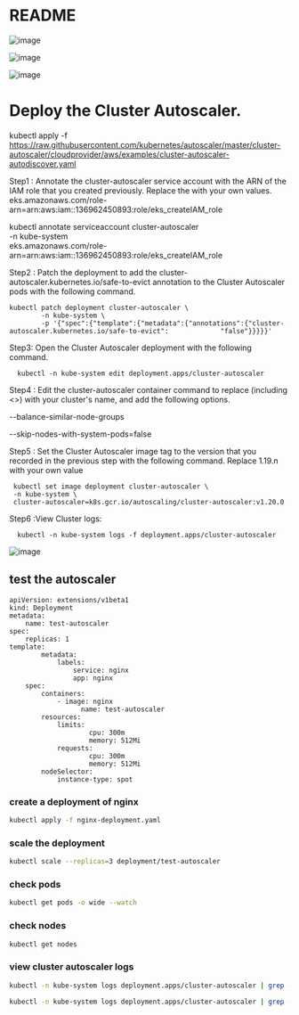 # README

![image](https://user-images.githubusercontent.com/54719289/115865363-1acd9c00-a430-11eb-810a-64806d7ef8ae.png)

![image](https://user-images.githubusercontent.com/54719289/115865263-fffb2780-a42f-11eb-9204-1d4c498397b1.png)

![image](https://user-images.githubusercontent.com/54719289/115865695-97f91100-a430-11eb-9687-428711a3e44c.png)

# Deploy the Cluster Autoscaler.

kubectl apply -f https://raw.githubusercontent.com/kubernetes/autoscaler/master/cluster-autoscaler/cloudprovider/aws/examples/cluster-autoscaler-autodiscover.yaml


Step1 : Annotate the cluster-autoscaler service account with the ARN of the IAM role that you created previously. Replace the <example values> with your own values.
  eks.amazonaws.com/role-arn=arn:aws:iam::136962450893:role/eks_createIAM_role
	
   kubectl annotate serviceaccount cluster-autoscaler \
           -n kube-system \
           eks.amazonaws.com/role-arn=arn:aws:iam::136962450893:role/eks_createIAM_role


Step2 : Patch the deployment to add the cluster-autoscaler.kubernetes.io/safe-to-evict annotation to the Cluster Autoscaler pods with the following command.

    kubectl patch deployment cluster-autoscaler \
            -n kube-system \
            -p '{"spec":{"template":{"metadata":{"annotations":{"cluster-autoscaler.kubernetes.io/safe-to-evict":             "false"}}}}}'


Step3: Open the Cluster Autoscaler deployment with the following command.

      kubectl -n kube-system edit deployment.apps/cluster-autoscaler


Step4 : Edit the cluster-autoscaler container command to replace <YOUR CLUSTER NAME> (including <>) with your cluster's name, and add the following options.

--balance-similar-node-groups

--skip-nodes-with-system-pods=false


Step5 : Set the Cluster Autoscaler image tag to the version that you recorded in the previous step with the following command. Replace 1.19.n with your own value

     kubectl set image deployment cluster-autoscaler \
     -n kube-system \
     cluster-autoscaler=k8s.gcr.io/autoscaling/cluster-autoscaler:v1.20.0


Step6 :View Cluster logs:

      kubectl -n kube-system logs -f deployment.apps/cluster-autoscaler
![image](https://user-images.githubusercontent.com/54719289/115931307-d28b9980-a482-11eb-92fd-69afccd6070a.png)


## test the autoscaler

	apiVersion: extensions/v1beta1
	kind: Deployment
	metadata:
  		name: test-autoscaler
	spec:
  		replicas: 1
  	template:
    		metadata:
      			labels:
        			service: nginx
        			app: nginx
    	spec:
      		containers:
      			- image: nginx
        	          name: test-autoscaler
        	resources:
          		limits:
            			cpu: 300m
            			memory: 512Mi
          		requests:
            			cpu: 300m
            			memory: 512Mi
      		nodeSelector:
        		instance-type: spot



### create a deployment of nginx

```bash
kubectl apply -f nginx-deployment.yaml
```

### scale the deployment

```bash
kubectl scale --replicas=3 deployment/test-autoscaler
```

### check pods

```bash
kubectl get pods -o wide --watch
```

### check nodes 

```bash
kubectl get nodes
```

### view cluster autoscaler logs

```bash
kubectl -n kube-system logs deployment.apps/cluster-autoscaler | grep -A5 "Expanding Node Group"

kubectl -n kube-system logs deployment.apps/cluster-autoscaler | grep -A5 "removing node"
```




